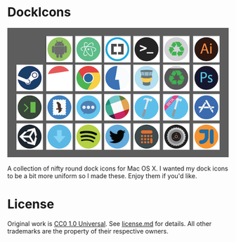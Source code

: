 # DockIcons

![Sample of Icons](./sample.png)

A collection of nifty round dock icons for Mac OS X. I wanted my dock icons to be a bit more uniform so I made these. Enjoy them if you'd like.

# License

Original work is [CC0 1.0 Universal](https://creativecommons.org/publicdomain/zero/1.0/). See [license.md](./license.md) for details. All other trademarks are the property of their respective owners.
